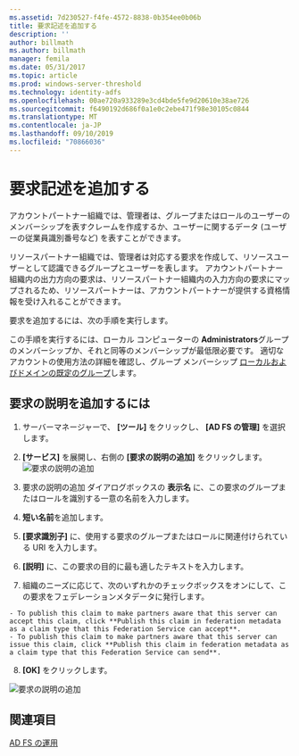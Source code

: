 ```yaml
---
ms.assetid: 7d230527-f4fe-4572-8838-0b354ee0b06b
title: 要求記述を追加する
description: ''
author: billmath
ms.author: billmath
manager: femila
ms.date: 05/31/2017
ms.topic: article
ms.prod: windows-server-threshold
ms.technology: identity-adfs
ms.openlocfilehash: 00ae720a933289e3cd4bde5fe9d20610e38ae726
ms.sourcegitcommit: f6490192d686f0a1e0c2ebe471f98e30105c0844
ms.translationtype: MT
ms.contentlocale: ja-JP
ms.lasthandoff: 09/10/2019
ms.locfileid: "70866036"
---
```

# <a name="add-a-claim-description"></a>要求記述を追加する


アカウントパートナー組織では、管理者は、グループまたはロールのユーザーのメンバーシップを表すクレームを作成するか、ユーザーに関するデータ (ユーザーの従業員識別番号など) を表すことができます。

リソースパートナー組織では、管理者は対応する要求を作成して、リソースユーザーとして認識できるグループとユーザーを表します。 アカウントパートナー組織内の出力方向の要求は、リソースパートナー組織内の入力方向の要求にマップされるため、リソースパートナーは、アカウントパートナーが提供する資格情報を受け入れることができます。 

要求を追加するには、次の手順を実行します。

この手順を実行するには、ローカル コンピューターの **Administrators**グループのメンバーシップか、それと同等のメンバーシップが最低限必要です。  適切なアカウントの使用方法の詳細を確認し、グループ メンバーシップ [ローカルおよびドメインの既定のグループ](https://go.microsoft.com/fwlink/?LinkId=83477)します。

## <a name="to-add-a-claim-description"></a>要求の説明を追加するには

1. サーバーマネージャーで、 **[ツール]** をクリックし、 **[AD FS の管理]** を選択します。 

2. **[サービス]** を展開し、右側の **[要求の説明の追加]** をクリックします。
   ![要求の説明の追加](media/Add-a-Claim-Description/claimdesc1.png)

3. 要求の説明の追加 ダイアログボックスの **表示名** に、この要求のグループまたはロールを識別する一意の名前を入力します。

4. **短い名前**を追加します。

5. **[要求識別子]** に、使用する要求のグループまたはロールに関連付けられている URI を入力します。

6. **[説明]** に、この要求の目的に最も適したテキストを入力します。

7. 組織のニーズに応じて、次のいずれかのチェックボックスをオンにして、この要求をフェデレーションメタデータに発行します。


~~~
- To publish this claim to make partners aware that this server can accept this claim, click **Publish this claim in federation metadata as a claim type that this Federation Service can accept**.
- To publish this claim to make partners aware that this server can issue this claim, click **Publish this claim in federation metadata as a claim type that this Federation Service can send**.
~~~

8. **[OK]** をクリックします。

![要求の説明の追加](media/Add-a-Claim-Description/claimdesc2.png)


## <a name="see-also"></a>関連項目  
[AD FS の運用](../../ad-fs/AD-FS-2016-Operations.md) 
